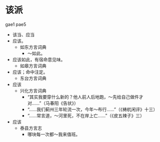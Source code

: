 # 该派
gae1 pae5
+ 该当、应当
+ 应该。
  * 如东方言词典
    - ～如此。
+ 应该如此，有宿命意见味。
  * 如皋方言词典
+ 应该；命中注定。
  * 东台方言词典
+ 应该
  * 兴化方言词典
    - “其实我要穿什么新的？他人前人后地跑，～先给自己做件才对……”（马春阳《告状》）
    - “……我们蓟州三年轮流一次，今年～布行……”（《梼杌闲评》十三）
    - “……常言道，～河里死，不在岸上亡……”（《皮五辣子》三）
+ 应该
  * 泰县方言志
    - 哪块每一次都～我来值班。
